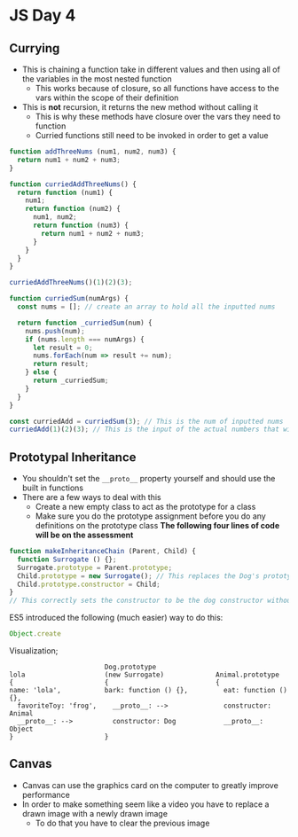 # JS Day 4
## Currying
- This is chaining a function take in different values and then using all of the variables in the most nested function
  - This works because of closure, so all functions have access to the vars within the scope of their definition
- This is **not** recursion, it returns the new method without calling it
  - This is why these methods have closure over the vars they need to function
  - Curried functions still need to be invoked in order to get a value
```javascript
function addThreeNums (num1, num2, num3) {
  return num1 + num2 + num3;
}

function curriedAddThreeNums() {
  return function (num1) {
    num1;
	return function (num2) {
	  num1, num2;
	  return function (num3) {
	    return num1 + num2 + num3;
	  }
	}
  }
}

curriedAddThreeNums()(1)(2)(3);

function curriedSum(numArgs) {
  const nums = []; // create an array to hold all the inputted nums

  return function _curriedSum(num) {
    nums.push(num);
	if (nums.length === numArgs) {
	  let result = 0;
	  nums.forEach(num => result += num);
	  return result;
	} else {
	  return _curriedSum;
	}
  }
}

const curriedAdd = curriedSum(3); // This is the num of inputted nums
curriedAdd(1)(2)(3); // This is the input of the actual numbers that will be added together
```
## Prototypal Inheritance
- You shouldn't set the `__proto__` property yourself and should use the built in functions
- There are a few ways to deal with this
  - Create a new empty class to act as the prototype for a class
  - Make sure you do the prototype assignment before you do any definitions on the prototype class
**The following four lines of code will be on the assessment**
```javascript
function makeInheritanceChain (Parent, Child) {
  function Surrogate () {};
  Surrogate.prototype = Parent.prototype;
  Child.prototype = new Surrogate(); // This replaces the Dog's prototype with the surrogate one
  Child.prototype.constructor = Child;
}
// This correctly sets the constructor to be the dog constructor without disrupting the Animal class's prototype
```
ES5 introduced the following (much easier) way to do this:
```javascript
Object.create

```
Visualization;
```                     
						Dog.prototype
lola                    (new Surrogate)				Animal.prototype
{                       {							{
name: 'lola',           bark: function () {},		  eat: function () {},
  favoriteToy: 'frog',    __proto__: -->			  constructor: Animal
  __proto__: -->          constructor: Dog			  __proto__: Object
}						}
```
## Canvas
- Canvas can use the graphics card on the computer to greatly improve performance
- In order to make something seem like a video you have to replace a drawn image with a newly drawn image
  - To do that you have to clear the previous image
